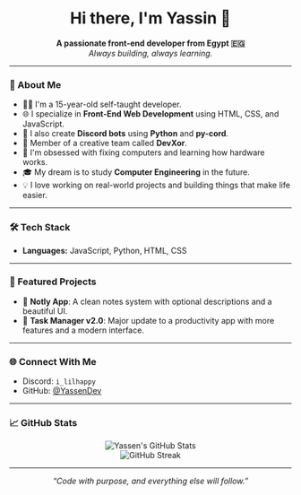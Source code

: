 <h1 align="center">Hi there, I'm Yassin 👋</h1>

<p align="center">
  <b>A passionate front-end developer from Egypt 🇪🇬</b><br>
  <i>Always building, always learning.</i>
</p>

---

### 🚀 About Me

- 🧑‍💻 I'm a 15-year-old self-taught developer.
- 🌐 I specialize in **Front-End Web Development** using HTML, CSS, and JavaScript.
- 🤖 I also create **Discord bots** using **Python** and **py-cord**.
- 🧠 Member of a creative team called **DevXor**.
- 🧩 I'm obsessed with fixing computers and learning how hardware works.
- 🎓 My dream is to study **Computer Engineering** in the future.
- 💡 I love working on real-world projects and building things that make life easier.

---

### 🛠️ Tech Stack

- **Languages:** JavaScript, Python, HTML, CSS

---

### 📌 Featured Projects

- 🔹 **Notly App**: A clean notes system with optional descriptions and a beautiful UI.
- 🔹 **Task Manager v2.0**: Major update to a productivity app with more features and a modern interface.

---

### 🌐 Connect With Me

- Discord: `i_lilhappy`
- GitHub: [@YassenDev](https://github.com/YassenDev)

---

### 📈 GitHub Stats

<p align="center">
  <img src="https://github-readme-stats.vercel.app/api?username=YassenDev&show_icons=true&theme=radical" alt="Yassen's GitHub Stats"/>
  <br>
  <img src="https://github-readme-streak-stats.herokuapp.com/?user=YassenDev&theme=radical" alt="GitHub Streak"/>
</p>

---

<p align="center">
  <i>“Code with purpose, and everything else will follow.”</i>
</p>
